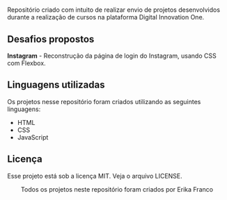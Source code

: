 # 
Repositório criado com intuito de realizar envio de projetos desenvolvidos durante a realização de cursos na plataforma Digital Innovation One.

## Desafios propostos
**Instagram** - Reconstrução da página de login do Instagram, usando CSS com Flexbox.

## Linguagens utilizadas
Os projetos nesse repositório foram criados utilizando as seguintes linguagens:
- HTML
- CSS
- JavaScript

## Licença
Esse projeto está sob a licença MIT. Veja o arquivo LICENSE.

<p align="center">Todos os projetos neste repositório foram criados por Erika Franco</p>
